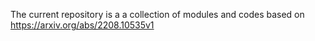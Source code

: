 The current repository is a a collection of modules and codes based on https://arxiv.org/abs/2208.10535v1 
